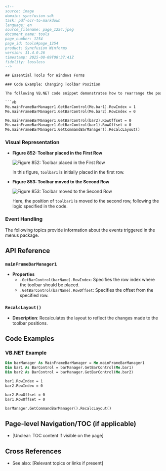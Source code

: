 ```html
<!-- 
source: image
domain: syncfusion-sdk
task: pdf-ocr-to-markdown
language: en
source_filename: page_1254.jpeg
document_name: tools
page_number: 1254
page_id: tools#page_1254
product: Syncfusion Winforms
version: 11.4.0.26
timestamp: 2025-08-09T08:37:41Z
fidelity: lossless
--> 

## Essential Tools for Windows Forms

### Code Example: Changing Toolbar Position

The following VB.NET code snippet demonstrates how to rearrange the position of toolbars within a form.

```vb
Me.mainFrameBarManager1.GetBarControl(Me.bar1).RowIndex = 1
Me.mainFrameBarManager1.GetBarControl(Me.bar2).RowIndex = 0

Me.mainFrameBarManager1.GetBarControl(bar2).RowOffset = 0
Me.mainFrameBarManager1.GetBarControl(bar1).RowOffset = 0
Me.mainFrameBarManager1.GetCommandBarManager().RecalcLayout()
```

### Visual Representation

- **Figure 852: Toolbar placed in the First Row**

  ![Figure 852: Toolbar placed in the First Row](image_link_if_available)

  In this figure, `toolbar1` is initially placed in the first row.

- **Figure 853: Toolbar moved to the Second Row**

  ![Figure 853: Toolbar moved to the Second Row](image_link_if_available)

  Here, the position of `toolbar1` is moved to the second row, following the logic specified in the code.

### Event Handling

The following topics provide information about the events triggered in the menus package.

## API Reference

### `mainFrameBarManager1`
- **Properties**
  - `.GetBarControl(barName).RowIndex`: Specifies the row index where the toolbar should be placed.
  - `.GetBarControl(barName).RowOffset`: Specifies the offset from the specified row.

### `RecalcLayout()`
- **Description**: Recalculates the layout to reflect the changes made to the toolbar positions.

## Code Examples

### VB.NET Example

```vb
Dim barManager As MainFrameBarManager = Me.mainFrameBarManager1
Dim bar1 As BarControl = barManager.GetBarControl(Me.bar1)
Dim bar2 As BarControl = barManager.GetBarControl(Me.bar2)

bar1.RowIndex = 1
bar2.RowIndex = 0

bar2.RowOffset = 0
bar1.RowOffset = 0

barManager.GetCommandBarManager().RecalcLayout()
```

## Page-level Navigation/TOC (if applicable)
- [Unclear: TOC content if visible on the page]

## Cross References
- See also: [Relevant topics or links if present]

<!-- tags: [Syncfusion Winforms, mainFrameBarManager1, toolbar, event handling, layout, alignment] keywords: [MainFrameBarManager, BarControl, RowIndex, RowOffset, RecalcLayout] -->
```